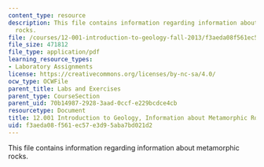 ```yaml
---
content_type: resource
description: This file contains information regarding information about metamorphic
  rocks.
file: /courses/12-001-introduction-to-geology-fall-2013/f3aeda08f561ec57e3d95aba7bd021d2_MIT12_001F13_Lab2-MetaRoIn.pdf
file_size: 471812
file_type: application/pdf
learning_resource_types:
- Laboratory Assignments
license: https://creativecommons.org/licenses/by-nc-sa/4.0/
ocw_type: OCWFile
parent_title: Labs and Exercises
parent_type: CourseSection
parent_uid: 70b14987-2928-3aad-0ccf-e229bcdce4cb
resourcetype: Document
title: 12.001 Introduction to Geology, Information about Metamorphic Rocks
uid: f3aeda08-f561-ec57-e3d9-5aba7bd021d2
---
```

This file contains information regarding information about metamorphic rocks.